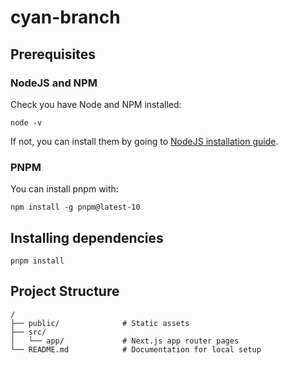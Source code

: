 # cyan-branch

## Prerequisites

### NodeJS and NPM

Check you have Node and NPM installed:

`node -v`

If not, you can install them by going to [NodeJS installation guide](https://nodejs.org/en/download).

### PNPM

You can install pnpm with:

`npm install -g pnpm@latest-10`

## Installing dependencies

`pnpm install`

## Project Structure

```
/
├── public/              # Static assets
├── src/
│   └── app/             # Next.js app router pages
└── README.md            # Documentation for local setup
```
